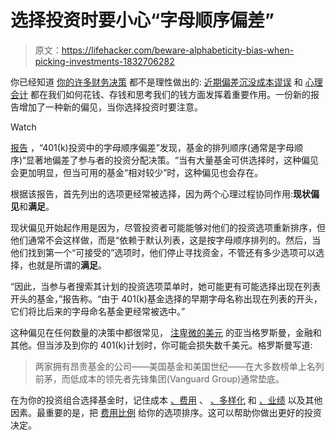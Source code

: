 # 选择投资时要小心“字母顺序偏差”

> 原文：<https://lifehacker.com/beware-alphabeticity-bias-when-picking-investments-1832706282>

你已经知道 [你的许多财务决策](https://twocents.lifehacker.com/how-your-psychology-affects-your-finances-1821986465) 都不是理性做出的: [近期偏差](https://lifehacker.com/seven-mental-biases-that-can-impact-how-you-invest-1651324703)[沉没成本谬误](https://lifehacker.com/the-cognitive-biases-that-lead-to-bad-money-decisions-1777406419) 和 [心理会计](https://twocents.lifehacker.com/how-your-psychology-affects-your-finances-1821986465) 都在我们如何花钱、存钱和思考我们的钱方面发挥着重要作用。一份新的报告增加了一种新的偏见，当你选择投资时要注意。

Watch

[报告](https://poseidon01.ssrn.com/delivery.php?ID=674066092020080067112006003086021101038046007020059034127066086110127101099074031028056033058006042055014024031096117113092100053082054001060125112077007099105084088041055020084031066088067023117008071031066018127074002029088097090065015101100079024&EXT=pdf) ，“401(k)投资中的字母顺序偏差”发现，基金的排列顺序(通常是字母顺序)“显著地偏差了参与者的投资分配决策。“当有大量基金可供选择时，这种偏见会更加明显，但当可用的基金“相对较少”时，这种偏见也会存在。

根据该报告，首先列出的选项更经常被选择，因为两个心理过程协同作用:**现状偏见**和**满足**。

现状偏见开始起作用是因为，尽管投资者可能能够对他们的投资选项重新排序，但他们通常不会这样做，而是“依赖于默认列表，这是按字母顺序排列的。然后，当他们找到第一个“可接受的”选项时，他们停止寻找资金，不管还有多少选项可以选择，也就是所谓的**满足**。

“因此，当参与者搜索其计划的投资选项菜单时，她可能更有可能选择出现在列表开头的基金，”报告称。“由于 401(k)基金选择的早期字母名称出现在列表的开头，它们将比后来的字母命名基金更经常被选中。”

这种偏见在任何数量的决策中都很常见， [注卑微的美元](https://humbledollar.com/2019/02/b-is-for-bias/) 的亚当格罗斯曼，金融和其他。但当涉及到你的 401(k)计划时，你可能会损失数千美元。格罗斯曼写道:

> 两家拥有昂贵基金的公司——美国基金和美国世纪——在大多数榜单上名列前茅，而低成本的领先者先锋集团(Vanguard Group)通常垫底。

在为你的投资组合选择基金时，记住成本 [、费用](https://twocents.lifehacker.com/how-to-locate-the-investment-fees-youre-paying-1830473654) 、 [、多样化](https://twocents.lifehacker.com/what-it-means-to-diversify-your-assets-1830708509) 和 [、业绩](https://twocents.lifehacker.com/how-to-see-whats-actually-inside-your-mutual-fund-1823329898) 以及其他因素。最重要的是，把 [费用比例](https://twocents.lifehacker.com/401-k-fees-you-need-to-know-1825819800) 给你的选项排序。这可以帮助你做出更好的投资决定。